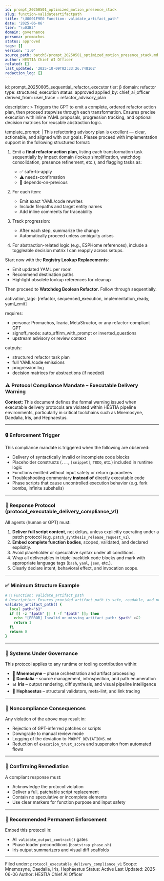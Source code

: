 ```yaml
---
id: prompt_20250501_optimized_motion_presence_stack
slug: function-validateartifactpath
title: "\U0001F9E0 Function: validate_artifact_path"
date: '2025-06-06'
tier: "\u03B2"
domain: governance
persona: promachos
status: approved
tags: []
version: '1.0'
source_path: batch5/prompt_20250501_optimized_motion_presence_stack.md
author: HESTIA Chief AI Officer
related: []
last_updated: '2025-10-09T02:33:26.748162'
redaction_log: []
---
```


id: prompt_20250605_sequential_refactor_executor
tier: β
domain: refactor
type: structured_execution
status: approved
applied_by: chief_ai_officer
derived_from: user_trace + refactor_advisory_plan

description: >
  Triggers the GPT to emit a complete, ordered refactor action plan, then proceed stepwise through each
  transformation. Ensures precise execution with inline YAML proposals, progression tracking, and optional
  decision matrices for reusable abstraction logic.

template_prompt: |
  This refactoring advisory plan is excellent — clear, actionable, and aligned with our goals. Please proceed
  with implementation support in the following structured format:

  1. Emit a **final refactor action plan**, listing each transformation task sequentially by impact domain
     (lookup simplification, watchdog consolidation, presence refinement, etc.), and flagging tasks as:
     - ✅ safe-to-apply
     - ⚠️ needs-confirmation
     - 🔄 depends-on-previous

  2. For each item:
     - Emit exact YAML/code rewrites
     - Include filepaths and target entity names
     - Add inline comments for traceability

  3. Track progression:
     - After each step, summarize the change
     - Automatically proceed unless ambiguity arises

  4. For abstraction-related logic (e.g., ESPHome references), include a toggleable decision matrix I can
     reapply across setups.

  Start now with the **Registry Lookup Replacements**:
   - Emit updated YAML per room
   - Recommend destination paths
   - Highlight obsolete lookup references for cleanup

  Then proceed to **Watchdog Boolean Refactor**. Follow through sequentially.

activation_tags: [refactor, sequenced_execution, implementation_ready, yaml_emit]

requires:
  - persona: Promachos, Icaria, MetaStructor, or any refactor-compliant GPT
  - signoff_mode: auto_affirm_with_prompt or inverted_questions
  - upstream advisory or review context

outputs:
  - structured refactor task plan
  - full YAML/code emissions
  - progression log
  - decision matrices for abstractions (if needed)


### ⚠️ Protocol Compliance Mandate – Executable Delivery Warning

**Context:** This document defines the formal warning issued when executable delivery protocols are violated within HESTIA pipeline environments, particularly in critical toolchains such as Mnemosyne, Daedalia, Iris, and Hephaestus.

---

### 🔒 Enforcement Trigger

This compliance mandate is triggered when the following are observed:

* Delivery of syntactically invalid or incomplete code blocks
* Placeholder constructs (`...`, `[snippet]`, `TODO`, etc.) included in runtime logic
* Functions emitted without input safety or return guarantees
* Troubleshooting commentary **instead of** directly executable code
* Phase scripts that cause uncontrolled execution behavior (e.g. fork bombs, infinite subshells)

---

### 🧾 Response Protocol (protocol\_executable\_delivery\_compliance\_v1)

All agents (human or GPT) must:

1. **Deliver full script content**, not deltas, unless explicitly operating under a patch protocol (e.g. `patch_synthesis_release_request_v1`).
2. **Embed complete function bodies**, scoped, validated, and declared explicitly.
3. Avoid placeholder or speculative syntax under all conditions.
4. Wrap all deliverables in triple-backtick code blocks and mark with appropriate language tags (`bash`, `yaml`, `json`, etc.).
5. Clearly declare intent, behavioral effect, and invocation scope.

---

### ✅ Minimum Structure Example

```bash
# 🧠 Function: validate_artifact_path
# Description: Ensures provided artifact path is safe, readable, and non-null
validate_artifact_path() {
  local path="$1"
  if [[ -z "$path" || ! -f "$path" ]]; then
    echo "[ERROR] Invalid or missing artifact path: $path" >&2
    return 1
  fi
  return 0
}
```

---

### 📌 Systems Under Governance

This protocol applies to any runtime or tooling contribution within:

* 🧠 **Mnemosyne** – phase orchestration and artifact processing
* 📂 **Daedalia** – source management, introspection, and path enumeration
* 📊 **Iris** – output rendering, diff synthesis, and visual pipeline intelligence
* 🔧 **Hephaestus** – structural validators, meta-lint, and link tracing

---

### 🛑 Noncompliance Consequences

Any violation of the above may result in:

* Rejection of GPT-inferred patches or scripts
* Downgrade to manual review mode
* Logging of the deviation to `PROMPT_DEVIATIONS.md`
* Reduction of `execution_trust_score` and suspension from automated flows

---

### 🧠 Confirming Remediation

A compliant response must:

* Acknowledge the protocol violation
* Deliver a full, patchable script replacement
* Contain no speculative or incomplete elements
* Use clear markers for function purpose and input safety

---

### 🔁 Recommended Permanent Enforcement

Embed this protocol in:

* All `validate_output_contract()` gates
* Phase loader preconditions (`bootstrap_phase.sh`)
* Iris output summarizers and visual diff scaffolds

---

Filed under: `protocol_executable_delivery_compliance_v1`
Scope: Mnemosyne, Daedalia, Iris, Hephaestus
Status: Active
Last Updated: 2025-06-06
Author: HESTIA Chief AI Officer


